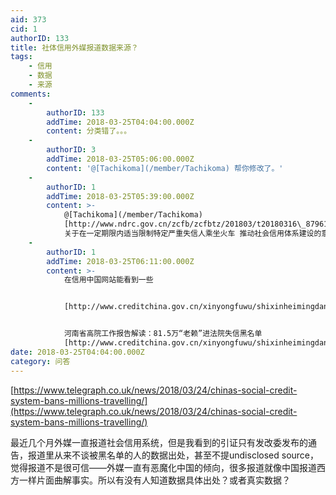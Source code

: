 ```yaml
---
aid: 373
cid: 1
authorID: 133
title: 社体信用外媒报道数据来源？
tags:
    - 信用
    - 数据
    - 来源
comments:
    -
        authorID: 133
        addTime: 2018-03-25T04:04:00.000Z
        content: 分类错了。。。
    -
        authorID: 3
        addTime: 2018-03-25T05:06:00.000Z
        content: '@[Tachikoma](/member/Tachikoma) 帮你修改了。'
    -
        authorID: 1
        addTime: 2018-03-25T05:39:00.000Z
        content: >-
            @[Tachikoma](/member/Tachikoma)
            [http://www.ndrc.gov.cn/zcfb/zcfbtz/201803/t20180316\_879618.html](http://www.ndrc.gov.cn/zcfb/zcfbtz/201803/t20180316_879618.html)
            关于在一定期限内适当限制特定严重失信人乘坐火车 推动社会信用体系建设的意见
    -
        authorID: 1
        addTime: 2018-03-25T06:11:00.000Z
        content: >-
            在信用中国网站能看到一些


            [http://www.creditchina.gov.cn/xinyongfuwu/shixinheimingdan/](http://www.creditchina.gov.cn/xinyongfuwu/shixinheimingdan/)


            河南省高院工作报告解读：81.5万“老赖”进法院失信黑名单
            [http://www.creditchina.gov.cn/xinyongfuwu/shixinheimingdan/heimingdanyanxi/201801/t20180131\_107841.html](http://www.creditchina.gov.cn/xinyongfuwu/shixinheimingdan/heimingdanyanxi/201801/t20180131_107841.html)
date: 2018-03-25T04:04:00.000Z
category: 问答
---
```


[https://www.telegraph.co.uk/news/2018/03/24/chinas-social-credit-system-bans-millions-travelling/](https://www.telegraph.co.uk/news/2018/03/24/chinas-social-credit-system-bans-millions-travelling/)

最近几个月外媒一直报道社会信用系统，但是我看到的引证只有发改委发布的通告，报道里从来不谈被黑名单的人的数据出处，甚至不提undisclosed source，觉得报道不是很可信——外媒一直有恶魔化中国的倾向，很多报道就像中国报道西方一样片面曲解事实。所以有没有人知道数据具体出处？或者真实数据？
